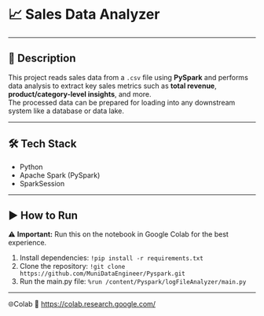 # 📈 Sales Data Analyzer 
---

## 📌 Description
This project reads sales data from a `.csv` file using **PySpark** and performs data analysis to extract key sales metrics such as **total revenue**, **product/category-level insights**, and more.  
The processed data can be prepared for loading into any downstream system like a database or data lake.

---

## 🛠️ Tech Stack
- Python
- Apache Spark (PySpark)
- SparkSession

---

## ▶️ How to Run 
⚠️ **Important:** Run this on the notebook in Google Colab for the best experience.
1. Install dependencies:
`!pip install -r requirements.txt`
2. Clone the repository:
`!git clone https://github.com/MuniDataEngineer/Pyspark.git`
3. Run the main.py file:
`%run /content/Pyspark/logFileAnalyzer/main.py`

---

🌐Colab
🔗 https://colab.research.google.com/

